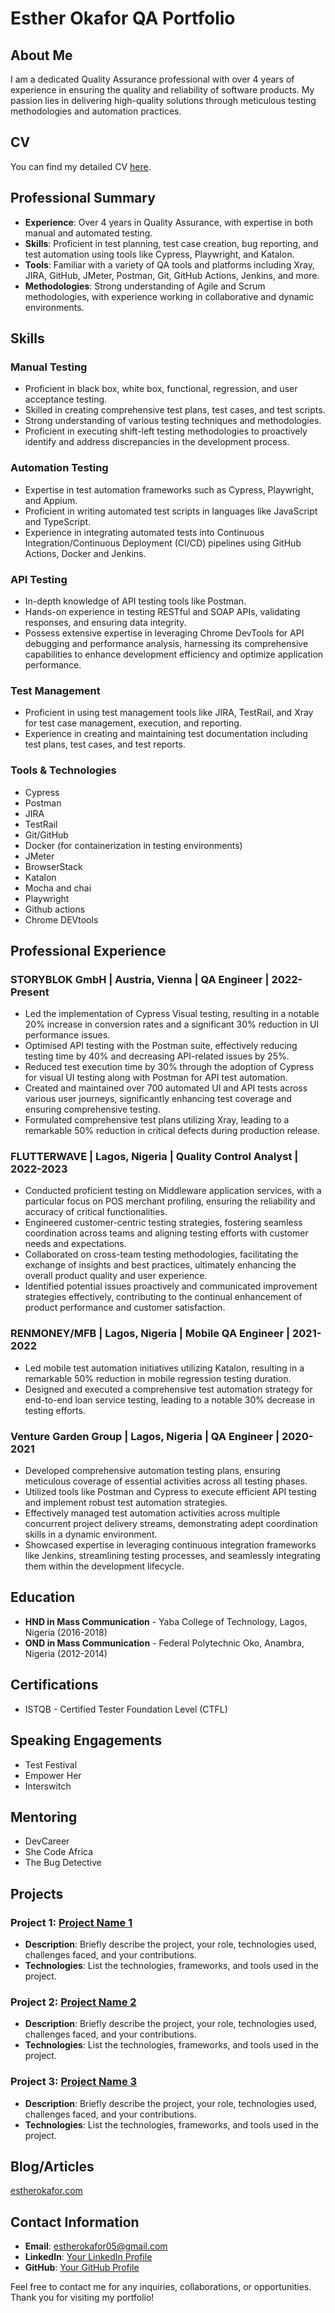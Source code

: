 # Esther Okafor QA Portfolio

## About Me

I am a dedicated Quality Assurance professional with over 4 years of experience in ensuring the quality and reliability of software products. My passion lies in delivering high-quality solutions through meticulous testing methodologies and automation practices.

## CV

You can find my detailed CV [here](link-to-your-cv).

## Professional Summary

- **Experience**: Over 4 years in Quality Assurance, with expertise in both manual and automated testing.
- **Skills**: Proficient in test planning, test case creation, bug reporting, and test automation using tools like Cypress, Playwright, and Katalon.
- **Tools**: Familiar with a variety of QA tools and platforms including Xray, JIRA, GitHub, JMeter, Postman, Git, GitHub Actions, Jenkins, and more.
- **Methodologies**: Strong understanding of Agile and Scrum methodologies, with experience working in collaborative and dynamic environments.

## Skills

### Manual Testing
- Proficient in black box, white box, functional, regression, and user acceptance testing.
- Skilled in creating comprehensive test plans, test cases, and test scripts.
- Strong understanding of various testing techniques and methodologies.
- Proficient in executing shift-left testing methodologies to proactively identify and address discrepancies in the development process.

### Automation Testing
- Expertise in test automation frameworks such as Cypress, Playwright, and Appium.
- Proficient in writing automated test scripts in languages like JavaScript and TypeScript.
- Experience in integrating automated tests into Continuous Integration/Continuous Deployment (CI/CD) pipelines using GitHub Actions, Docker and Jenkins.

### API Testing
- In-depth knowledge of API testing tools like Postman.
- Hands-on experience in testing RESTful and SOAP APIs, validating responses, and ensuring data integrity.
- Possess extensive expertise in leveraging Chrome DevTools for API debugging and performance analysis, harnessing its comprehensive capabilities to enhance development efficiency and optimize application performance.

### Test Management
- Proficient in using test management tools like JIRA, TestRail, and Xray for test case management, execution, and reporting.
- Experience in creating and maintaining test documentation including test plans, test cases, and test reports.

### Tools & Technologies
- Cypress
- Postman
- JIRA
- TestRail
- Git/GitHub
- Docker (for containerization in testing environments)
- JMeter
- BrowserStack
- Katalon
- Mocha and chai
- Playwright
- Github actions
- Chrome DEVtools

## Professional Experience

### STORYBLOK GmbH | Austria, Vienna | QA Engineer | 2022-Present
- Led the implementation of Cypress Visual testing, resulting in a notable 20% increase in conversion rates and a significant 30% reduction in UI performance issues.
- Optimised API testing with the Postman suite, effectively reducing testing time by 40% and decreasing API-related issues by 25%.
- Reduced test execution time by 30% through the adoption of Cypress for visual UI testing along with Postman for API test automation.
- Created and maintained over 700 automated UI and API tests across various user journeys, significantly enhancing test coverage and ensuring comprehensive testing.
- Formulated comprehensive test plans utilizing Xray, leading to a remarkable 50% reduction in critical defects during production release.

### FLUTTERWAVE | Lagos, Nigeria | Quality Control Analyst | 2022-2023
- Conducted proficient testing on Middleware application services, with a particular focus on POS merchant profiling, ensuring the reliability and accuracy of critical functionalities.
- Engineered customer-centric testing strategies, fostering seamless coordination across teams and aligning testing efforts with customer needs and expectations.
- Collaborated on cross-team testing methodologies, facilitating the exchange of insights and best practices, ultimately enhancing the overall product quality and user experience.
- Identified potential issues proactively and communicated improvement strategies effectively, contributing to the continual enhancement of product performance and customer satisfaction.

### RENMONEY/MFB | Lagos, Nigeria | Mobile QA Engineer | 2021-2022
- Led mobile test automation initiatives utilizing Katalon, resulting in a remarkable 50% reduction in mobile regression testing duration.
- Designed and executed a comprehensive test automation strategy for end-to-end loan service testing, leading to a notable 30% decrease in testing efforts.

### Venture Garden Group | Lagos, Nigeria | QA Engineer | 2020-2021
- Developed comprehensive automation testing plans, ensuring meticulous coverage of essential activities across all testing phases.
- Utilized tools like Postman and Cypress to execute efficient API testing and implement robust test automation strategies.
- Effectively managed test automation activities across multiple concurrent project delivery streams, demonstrating adept coordination skills in a dynamic environment.
- Showcased expertise in leveraging continuous integration frameworks like Jenkins, streamlining testing processes, and seamlessly integrating them within the development lifecycle.

## Education

- **HND in Mass Communication** - Yaba College of Technology, Lagos, Nigeria (2016-2018)
- **OND in Mass Communication** - Federal Polytechnic Oko, Anambra, Nigeria (2012-2014)

## Certifications

- ISTQB - Certified Tester Foundation Level (CTFL)

## Speaking Engagements
- Test Festival
- Empower Her
- Interswitch

## Mentoring
- DevCareer
- She Code Africa
- The Bug Detective

## Projects

### Project 1: [Project Name 1](link-to-project-1)
- **Description**: Briefly describe the project, your role, technologies used, challenges faced, and your contributions.
- **Technologies**: List the technologies, frameworks, and tools used in the project.

### Project 2: [Project Name 2](link-to-project-2)
- **Description**: Briefly describe the project, your role, technologies used, challenges faced, and your contributions.
- **Technologies**: List the technologies, frameworks, and tools used in the project.

### Project 3: [Project Name 3](link-to-project-3)
- **Description**: Briefly describe the project, your role, technologies used, challenges faced, and your contributions.
- **Technologies**: List the technologies, frameworks, and tools used in the project.

## Blog/Articles

[estherokafor.com](estherokafor.com)

## Contact Information

- **Email**: estherokafor05@gmail.com
- **LinkedIn**: [Your LinkedIn Profile](https://www.linkedin.com/in/okaforesther/)
- **GitHub**: [Your GitHub Profile](https://github.com/Estherokafor05)

Feel free to contact me for any inquiries, collaborations, or opportunities. Thank you for visiting my portfolio!
